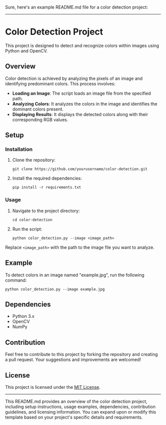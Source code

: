 Sure, here's an example README.md file for a color detection project:

---

# Color Detection Project

This project is designed to detect and recognize colors within images using Python and OpenCV.

## Overview

Color detection is achieved by analyzing the pixels of an image and identifying predominant colors. This process involves:

- **Loading an Image**: The script loads an image file from the specified path.
- **Analyzing Colors**: It analyzes the colors in the image and identifies the dominant colors present.
- **Displaying Results**: It displays the detected colors along with their corresponding RGB values.

## Setup

### Installation

1. Clone the repository:

    ```
    git clone https://github.com/yourusername/color-detection.git
    ```

2. Install the required dependencies:

    ```
    pip install -r requirements.txt
    ```

### Usage

1. Navigate to the project directory:

    ```
    cd color-detection
    ```

2. Run the script:

    ```
    python color_detection.py --image <image_path>
    ```

Replace `<image_path>` with the path to the image file you want to analyze.

## Example

To detect colors in an image named "example.jpg", run the following command:

```
python color_detection.py --image example.jpg
```

## Dependencies

- Python 3.x
- OpenCV
- NumPy

## Contribution

Feel free to contribute to this project by forking the repository and creating a pull request. Your suggestions and improvements are welcomed!

## License

This project is licensed under the [MIT License](LICENSE).

---

This README.md provides an overview of the color detection project, including setup instructions, usage examples, dependencies, contribution guidelines, and licensing information. You can expand upon or modify this template based on your project's specific details and requirements.
